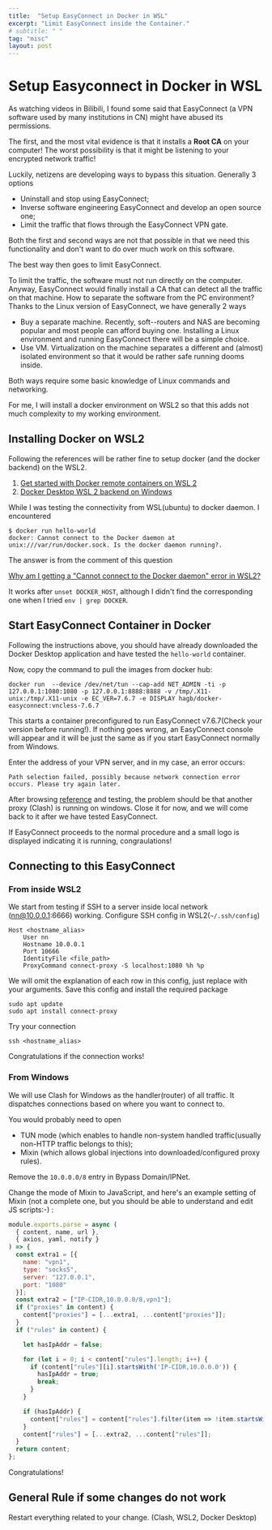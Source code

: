 ```yaml
---
title:  "Setup EasyConnect in Docker in WSL"
excerpt: "Limit EasyConnect inside the Container."
# subtitle: " "
tag: "misc"
layout: post
---
```


# Setup Easyconnect in Docker in WSL

As watching videos in Bilibili, I found some said that EasyConnect (a VPN software used by many institutions in CN) might have abused its permissions.

The first, and the most vital evidence is that it installs a **Root CA** on your computer! The worst possibility is that it might be listening to your encrypted network traffic!

Luckily, netizens are developing ways to bypass this situation. Generally 3 options

- Uninstall and stop using EasyConnect;
- Inverse software engineering EasyConnect and develop an open source one;
- Limit the traffic that flows through the EasyConnect VPN gate.

Both the first and second ways are not that possible in that we need this functionality and don't want to do over much work on this software.

The best way then goes to limit EasyConnect.

To limit the traffic, the software must not run directly on the computer. Anyway, EasyConnect would finally install a CA that can detect all the traffic on that machine.
How to separate the software from the PC environment? Thanks to the Linux version of EasyConnect, we have generally 2 ways

- Buy a separate machine. Recently, soft--routers and NAS are becoming popular and most people can afford buying one. Installing a Linux environment and running EasyConnect there will be a simple choice.
- Use VM. Virtualization on the machine separates a different and (almost) isolated environment so that it would be rather safe running dooms inside.

Both ways require some basic knowledge of Linux commands and networking.

For me, I will install a docker environment on WSL2 so that this adds not much complexity to my working environment.

## Installing Docker on WSL2

Following the references will be rather fine to setup docker (and the docker backend) on the WSL2.

1. [Get started with Docker remote containers on WSL 2](https://learn.microsoft.com/en-us/windows/wsl/tutorials/wsl-containers)
1. [Docker Desktop WSL 2 backend on Windows
](https://docs.docker.com/desktop/windows/wsl/)

While I was testing the connectivity from WSL(ubuntu) to docker daemon. I encountered

```shell
$ docker run hello-world
docker: Cannot connect to the Docker daemon at unix:///var/run/docker.sock. Is the docker daemon running?.
```

The answer is from the comment of this question

[Why am I getting a "Cannot connect to the Docker daemon" error in WSL2?](https://stackoverflow.com/questions/60708229/why-am-i-getting-a-cannot-connect-to-the-docker-daemon-error-in-wsl2)

It works after `unset DOCKER_HOST`, although I didn't find the corresponding one when I tried `env | grep DOCKER`.

## Start EasyConnect Container in Docker

Following the instructions above, you should have already downloaded the Docker Desktop application and have tested the `hello-world` container.

Now, copy the command to pull the images from docker hub:

```shell
docker run  --device /dev/net/tun --cap-add NET_ADMIN -ti -p 127.0.0.1:1080:1080 -p 127.0.0.1:8888:8888 -v /tmp/.X11-unix:/tmp/.X11-unix -e EC_VER=7.6.7 -e DISPLAY hagb/docker-easyconnect:vncless-7.6.7
```

This starts a container preconfigured to run EasyConnect v7.6.7(Check your version before running!). If nothing goes wrong, an EasyConnect console will appear and it will be just the same as if you start EasyConnect normally from Windows.

Enter the address of your VPN server, and in my case, an error occurs:

```text
Path selection failed, possibly because network connection error occurs. Please try again later.
```

After browsing [reference](https://github.com/Hagb/docker-easyconnect/issues/184) and testing, the problem should be that another proxy (Clash) is running on windows. Close it for now, and we will come back to it after we have tested EasyConnect.

If EasyConnect proceeds to the normal procedure and a small logo is displayed indicating it is running, congraulations!

## Connecting to this EasyConnect

### From inside WSL2

We start from testing if SSH to a server inside local network (nn@10.0.0.1:6666) working. Configure SSH config in WSL2(`~/.ssh/config`)

```text
Host <hostname_alias>
    User nn
    Hostname 10.0.0.1
    Port 10666
    IdentityFile <file_path>
    ProxyCommand connect-proxy -S localhost:1080 %h %p

```

We will omit the explanation of each row in this config, just replace with your arguments. Save this config and install the required package

```shell
sudo apt update
sudo apt install connect-proxy
```

Try your connection

```shell
ssh <hostname_alias>
```

Congratulations if the connection works!

### From Windows

We will use Clash for Windows as the handler(router) of all traffic. It dispatches connections based on where you want to connect to.

You would probably need to open

- TUN mode (which enables to handle non-system handled traffic(usually non-HTTP traffic belongs to this);
- Mixin (which allows global injections into downloaded/configured proxy rules).

Remove the `10.0.0.0/8` entry in Bypass Domain/IPNet.

Change the mode of Mixin to JavaScript, and here's an example setting of Mixin (not a complete one, but you should be able to understand and edit JS scripts:-) :

```JavaScript
module.exports.parse = async (
  { content, name, url },
  { axios, yaml, notify }
) => {
  const extra1 = [{
    name: "vpn1",
    type: "socks5",
    server: "127.0.0.1",
    port: "1080"
  }];
  const extra2 = ["IP-CIDR,10.0.0.0/8,vpn1"];
  if ("proxies" in content) {
    content["proxies"] = [...extra1, ...content["proxies"]];
  }
  if ("rules" in content) {

    let hasIpAddr = false;

    for (let i = 0; i < content["rules"].length; i++) {
      if (content["rules"][i].startsWith('IP-CIDR,10.0.0.0')) {
        hasIpAddr = true;
        break;
      }
    }

    if (hasIpAddr) {
      content["rules"] = content["rules"].filter(item => !item.startsWith('IP-CIDR,10.0.0.0'));
    }
    content["rules"] = [...extra2, ...content["rules"]];
  }
  return content;
};
```

Congratulations!

## General Rule if some changes do not work

Restart everything related to your change. (Clash, WSL2, Docker Desktop)
